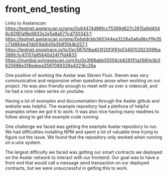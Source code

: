 # front_end_testing

Links to Axelarscan:
https://testnet.axelarscan.io/gmp/0x64474d96fcc75399d627c2615a9d4048c82f81af8e9832e2e5a8a577cd730343:1
https://testnet.axelarscan.io/gmp/0xbddcbb360344ea3226a5a6a9bcf1fe35c71d864ed7dd51bb645b5fdf5f44b257:1
https://testnet.snowtrace.io/tx/0xc587b16ad03f20f3f61e534970292309fba388fc1c43157a95640d24f7fd4833
https://mumbai.polygonscan.com/tx/0x3f66abb05556cb828151a2680e5b3625686e318edeea3597089326e42216c26a


One positive of working the Axelar was Steven Fluin. Steven was very communicative and responsive when questions arose when working on our project.
He was also friendly enough to meet with us over a videocall, and he had a nice video series on youtube.

Having a lot of examples and documentation through the Axelar github and website was helpful. The example repository had a plethora of helpful examples when we got it to work.
It was also nice having many readmes to follow along to get the example code running. 

One challenge we faced was getting the example Axelar repository to run. We had difficulties installing NPM and spent a lot of valuable time trying to figure out the issue. 
We found that the repository only worked when running on a unix system. 

The largest difficulty we faced was getting our smart contracts we deployed on the Axelar network to interact with our frontend. 
Our goal was to have a front end that would call a message send transaction on our deployed contracts, but we were unsuccessful in getting this to work.

